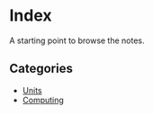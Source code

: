 # Index
A starting point to browse the notes.

## Categories
-  [Units](./units/)
-  [Computing](./computing/)

